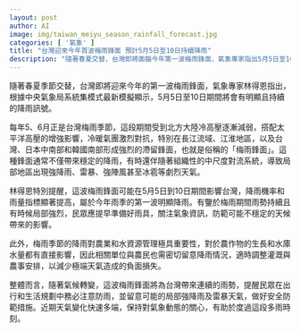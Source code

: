 ```yaml
---
layout: post
author: AI
image: img/taiwan_meiyu_season_rainfall_forecast.jpg
categories: [ '氣象' ]
title: "台灣迎來今年首波梅雨鋒面 預計5月5日至10日持續降雨"
description: "隨著春夏交替，台灣即將面臨今年第一波梅雨鋒面，氣象專家指出5月5日至10日將有明顯且持續的降雨，呼籲民眾提前準備並關注氣象資訊，同時提醒農業和水資源管理應密切留意降雨狀況。"
---
```

隨著春夏季節交替，台灣即將迎來今年的第一波梅雨鋒面，氣象專家林得恩指出，根據中央氣象局系統集模式最新模擬顯示，5月5日至10日期間將會有明顯且持續的降雨訊號。

每年5、6月正是台灣梅雨季節，這段期間受到北方大陸冷高壓逐漸減弱，搭配太平洋高壓的增強影響，冷暖氣團激烈對抗，特別在長江流域、江淮地區，以及台灣、日本中南部和韓國南部形成強烈的滯留鋒面，也就是俗稱的「梅雨鋒面」。這種鋒面通常不僅帶來穩定的降雨，有時還伴隨著組織性的中尺度對流系統，導致局部地區出現強降雨、雷暴、強陣風甚至冰雹等劇烈天氣。

林得恩特別提醒，這波梅雨鋒面可能在5月5日到10日期間影響台灣，降雨機率和雨量指標顯著提高，屬於今年雨季的第一波明顯降雨。有鑒於梅雨期間雨勢持續且有時候局部強烈，民眾應提早準備好雨具，關注氣象資訊，防範可能不穩定的天候帶來的影響。

此外，梅雨季節的降雨對農業和水資源管理極具重要性，對於農作物的生長和水庫水量都有直接影響，因此相關單位與農民也需密切留意降雨情況，適時調整灌溉與農事安排，以減少極端天氣造成的負面損失。

整體而言，隨著氣候轉變，這波梅雨鋒面將為台灣帶來連續的雨勢，提醒民眾在出行和生活規劃中務必注意防雨，並留意可能的局部強降雨及雷暴天氣，做好安全防範措施。近期天氣變化快速多端，保持對氣象動態的關心，有助於度過這段多雨時刻。